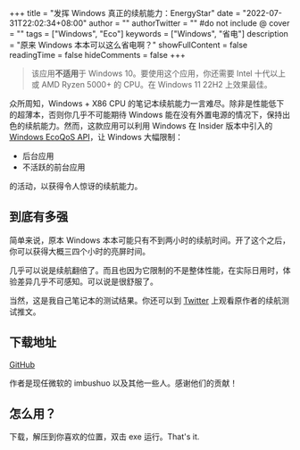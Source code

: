 +++
title = "发挥 Windows 真正的续航能力：EnergyStar"
date = "2022-07-31T22:02:34+08:00"
author = ""
authorTwitter = "" #do not include @
cover = ""
tags = ["Windows", "Eco"]
keywords = ["Windows", "省电"]
description = "原来 Windows 本本可以这么省电啊？"
showFullContent = false
readingTime = false
hideComments = false
+++

> 该应用**不适用**于 Windows 10。要使用这个应用，你还需要 Intel 十代以上或 AMD Ryzen 5000+ 的 CPU。在 Windows 11 22H2 上效果最佳。

众所周知，Windows + X86 CPU 的笔记本续航能力一言难尽。除非是性能低下的超薄本，否则你几乎不可能期待 Windows 能在没有外置电源的情况下，保持出色的续航能力。然而，这款应用可以利用 Windows 在 Insider 版本中引入的 [Windows EcoQoS API](https://devblogs.microsoft.com/performance-diagnostics/introducing-ecoqos/)，让 Windows 大幅限制：
- 后台应用
- 不活跃的前台应用

的活动，以获得令人惊讶的续航能力。

## 到底有多强
简单来说，原本 Windows 本本可能只有不到两小时的续航时间。开了这个之后，你可以获得大概三四个小时的亮屏时间。

几乎可以说是续航翻倍了。而且也因为它限制的不是整体性能，在实际日用时，体验差异几乎不可感知。可以说是很舒服了。

当然，这是我自己笔记本的测试结果。你还可以到 [Twitter](https://twitter.com/imbushuo/status/1553293329403559937) 上观看原作者的续航测试推文。

## 下载地址
[GitHub](https://github.com/imbushuo/EnergyStar)

作者是现任微软的 imbushuo 以及其他一些人。感谢他们的贡献！

## 怎么用？
下载，解压到你喜欢的位置，双击 exe 运行。That's it.